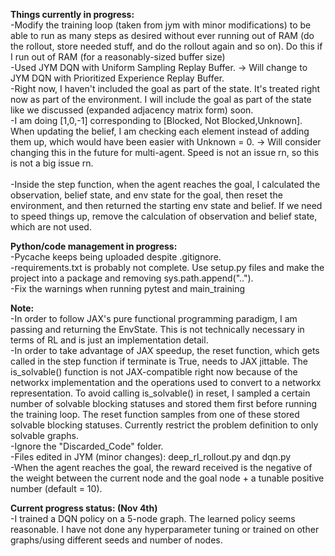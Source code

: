 **Things currently in progress:**
<br>-Modify the training loop (taken from jym with minor modifications) to be able to run as many steps as desired without ever running out of RAM (do the rollout, store needed stuff, and do the rollout again and so on). Do this if I run out of RAM (for a reasonably-sized buffer size)
<br>-Used JYM DQN with Uniform Sampling Replay Buffer. -> Will change to JYM DQN with Prioritized Experience Replay Buffer.
<br>-Right now, I haven't included the goal as part of the state. It's treated right now as part of the environment. I will include the goal as part of the state like we discussed (expanded adjacency matrix form) soon.
<br>-I am doing [1,0,-1] corresponding to [Blocked, Not Blocked,Unknown]. When updating the belief, I am checking each element instead of adding them up, which would have been easier with Unknown = 0. -> Will consider changing this in the future for multi-agent. Speed is not an issue rn, so this is not a big issue rn.  
<br>-Inside the step function, when the agent reaches the goal, I calculated the observation, belief state, and env state for the goal, then reset the environment, and then returned the starting env state and belief. If we need to speed things up, remove the calculation of observation and belief state, which are not used. 

**Python/code management in progress:**
<br>-Pycache keeps being uploaded despite .gitignore. 
<br>-requirements.txt is probably not complete. Use setup.py files and make the project into a package and removing sys.path.append(".."). 
<br>-Fix the warnings when running pytest and main_training

**Note:**
<br>-In order to follow JAX's pure functional programming paradigm, I am passing and returning the EnvState. This is not technically necessary in terms of RL and is just an implementation detail. 
<br>-In order to take advantage of JAX speedup, the reset function, which gets called in the step function if terminate is True, needs to JAX jittable. The is_solvable() function is not JAX-compatible right now because of the networkx implementation and the operations used to convert to a networkx representation. To avoid calling is_solvable() in reset, I sampled a certain number of solvable blocking statuses and stored them first before running the training loop. The reset function samples from one of these stored solvable blocking statuses. Currently restrict the problem definition to only solvable graphs. 
<br>-Ignore the "Discarded_Code" folder. 
<br>-Files edited in JYM (minor changes): deep_rl_rollout.py and dqn.py 
<br>-When the agent reaches the goal, the reward received is the negative of the weight between the current node and the goal node + a tunable positive number (default = 10).

**Current progress status: (Nov 4th)**
<br>-I trained a DQN policy on a 5-node graph. The learned policy seems reasonable. I have not done any hyperparameter tuning or trained on other graphs/using different seeds and number of nodes.




